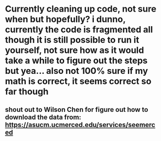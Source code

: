 # Currently cleaning up code, not sure when but hopefully? i dunno, currently the code is fragmented all though it is still possible to run it yourself, not sure how as it would take a while to figure out the steps but yea... also not 100% sure if my math is correct, it seems correct so far though

## shout out to Wilson Chen for figure out how to download the data from: https://asucm.ucmerced.edu/services/seemerced
